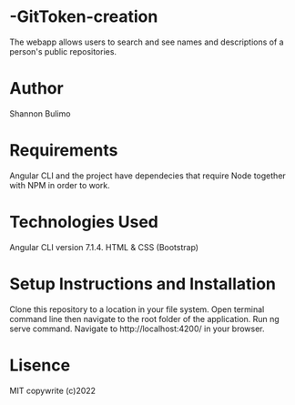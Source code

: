# -GitToken-creation
The webapp allows users to search and see names and descriptions of a person's public repositories.
# Author
Shannon Bulimo
# Requirements
Angular CLI and the project have dependecies that require Node together with NPM in order to work.
# Technologies Used
Angular CLI version 7.1.4.
HTML & CSS (Bootstrap)
# Setup Instructions and Installation
Clone this repository to a location in your file system.
Open terminal command line then navigate to the root folder of the application.
Run ng serve command.
Navigate to http://localhost:4200/ in your browser.
# Lisence
MIT copywrite (c)2022 
